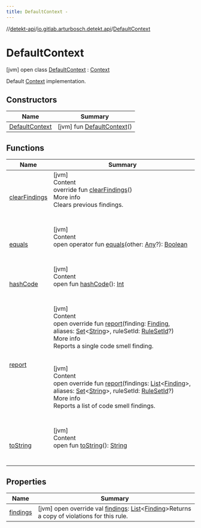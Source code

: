 ```yaml
---
title: DefaultContext -
---
```

//[detekt-api](../../index.md)/[io.gitlab.arturbosch.detekt.api](../index.md)/[DefaultContext](index.md)



# DefaultContext  
 [jvm] open class [DefaultContext](index.md) : [Context](../-context/index.md)

Default [Context](../-context/index.md) implementation.

   


## Constructors  
  
|  Name|  Summary| 
|---|---|
| <a name="io.gitlab.arturbosch.detekt.api/DefaultContext/DefaultContext/#/PointingToDeclaration/"></a>[DefaultContext](-default-context.md)| <a name="io.gitlab.arturbosch.detekt.api/DefaultContext/DefaultContext/#/PointingToDeclaration/"></a> [jvm] fun [DefaultContext](-default-context.md)()   <br>


## Functions  
  
|  Name|  Summary| 
|---|---|
| <a name="io.gitlab.arturbosch.detekt.api/DefaultContext/clearFindings/#/PointingToDeclaration/"></a>[clearFindings](clear-findings.md)| <a name="io.gitlab.arturbosch.detekt.api/DefaultContext/clearFindings/#/PointingToDeclaration/"></a>[jvm]  <br>Content  <br>override fun [clearFindings](clear-findings.md)()  <br>More info  <br>Clears previous findings.  <br><br><br>
| <a name="kotlin/Any/equals/#kotlin.Any?/PointingToDeclaration/"></a>[equals](../../io.gitlab.arturbosch.detekt.api.internal/-yaml-config/-companion/index.md#%5Bkotlin%2FAny%2Fequals%2F%23kotlin.Any%3F%2FPointingToDeclaration%2F%5D%2FFunctions%2F-931080397)| <a name="kotlin/Any/equals/#kotlin.Any?/PointingToDeclaration/"></a>[jvm]  <br>Content  <br>open operator fun [equals](../../io.gitlab.arturbosch.detekt.api.internal/-yaml-config/-companion/index.md#%5Bkotlin%2FAny%2Fequals%2F%23kotlin.Any%3F%2FPointingToDeclaration%2F%5D%2FFunctions%2F-931080397)(other: [Any](https://kotlinlang.org/api/latest/jvm/stdlib/kotlin/-any/index.html)?): [Boolean](https://kotlinlang.org/api/latest/jvm/stdlib/kotlin/-boolean/index.html)  <br><br><br>
| <a name="kotlin/Any/hashCode/#/PointingToDeclaration/"></a>[hashCode](../../io.gitlab.arturbosch.detekt.api.internal/-yaml-config/-companion/index.md#%5Bkotlin%2FAny%2FhashCode%2F%23%2FPointingToDeclaration%2F%5D%2FFunctions%2F-931080397)| <a name="kotlin/Any/hashCode/#/PointingToDeclaration/"></a>[jvm]  <br>Content  <br>open fun [hashCode](../../io.gitlab.arturbosch.detekt.api.internal/-yaml-config/-companion/index.md#%5Bkotlin%2FAny%2FhashCode%2F%23%2FPointingToDeclaration%2F%5D%2FFunctions%2F-931080397)(): [Int](https://kotlinlang.org/api/latest/jvm/stdlib/kotlin/-int/index.html)  <br><br><br>
| <a name="io.gitlab.arturbosch.detekt.api/DefaultContext/report/#io.gitlab.arturbosch.detekt.api.Finding#kotlin.collections.Set[kotlin.String]#kotlin.String?/PointingToDeclaration/"></a>[report](report.md)| <a name="io.gitlab.arturbosch.detekt.api/DefaultContext/report/#io.gitlab.arturbosch.detekt.api.Finding#kotlin.collections.Set[kotlin.String]#kotlin.String?/PointingToDeclaration/"></a>[jvm]  <br>Content  <br>open override fun [report](report.md)(finding: [Finding](../-finding/index.md), aliases: [Set](https://kotlinlang.org/api/latest/jvm/stdlib/kotlin.collections/-set/index.html)<[String](https://kotlinlang.org/api/latest/jvm/stdlib/kotlin/-string/index.html)>, ruleSetId: [RuleSetId](../index.md#%5Bio.gitlab.arturbosch.detekt.api%2FRuleSetId%2F%2F%2FPointingToDeclaration%2F%5D%2FClasslikes%2F-931080397)?)  <br>More info  <br>Reports a single code smell finding.  <br><br><br>[jvm]  <br>Content  <br>open override fun [report](report.md)(findings: [List](https://kotlinlang.org/api/latest/jvm/stdlib/kotlin.collections/-list/index.html)<[Finding](../-finding/index.md)>, aliases: [Set](https://kotlinlang.org/api/latest/jvm/stdlib/kotlin.collections/-set/index.html)<[String](https://kotlinlang.org/api/latest/jvm/stdlib/kotlin/-string/index.html)>, ruleSetId: [RuleSetId](../index.md#%5Bio.gitlab.arturbosch.detekt.api%2FRuleSetId%2F%2F%2FPointingToDeclaration%2F%5D%2FClasslikes%2F-931080397)?)  <br>More info  <br>Reports a list of code smell findings.  <br><br><br>
| <a name="kotlin/Any/toString/#/PointingToDeclaration/"></a>[toString](../../io.gitlab.arturbosch.detekt.api.internal/-yaml-config/-companion/index.md#%5Bkotlin%2FAny%2FtoString%2F%23%2FPointingToDeclaration%2F%5D%2FFunctions%2F-931080397)| <a name="kotlin/Any/toString/#/PointingToDeclaration/"></a>[jvm]  <br>Content  <br>open fun [toString](../../io.gitlab.arturbosch.detekt.api.internal/-yaml-config/-companion/index.md#%5Bkotlin%2FAny%2FtoString%2F%23%2FPointingToDeclaration%2F%5D%2FFunctions%2F-931080397)(): [String](https://kotlinlang.org/api/latest/jvm/stdlib/kotlin/-string/index.html)  <br><br><br>


## Properties  
  
|  Name|  Summary| 
|---|---|
| <a name="io.gitlab.arturbosch.detekt.api/DefaultContext/findings/#/PointingToDeclaration/"></a>[findings](findings.md)| <a name="io.gitlab.arturbosch.detekt.api/DefaultContext/findings/#/PointingToDeclaration/"></a> [jvm] open override val [findings](findings.md): [List](https://kotlinlang.org/api/latest/jvm/stdlib/kotlin.collections/-list/index.html)<[Finding](../-finding/index.md)>Returns a copy of violations for this rule.   <br>

